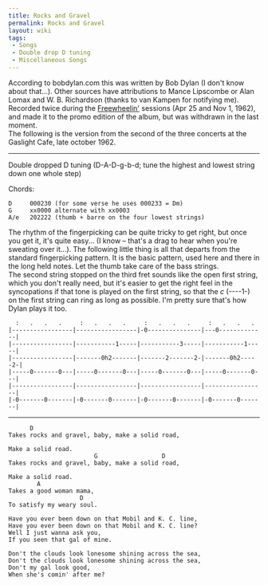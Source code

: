 ```yaml
---
title: Rocks and Gravel
permalink: Rocks and Gravel
layout: wiki
tags:
 - Songs
 - Double drop D tuning
 - Miscellaneous Songs
---
```


According to bobdylan.com this was written by Bob Dylan (I don't know
about that...). Other sources have attributions to Mance Lipscombe or
Alan Lomax and W. B. Richardson (thanks to van Kampen for notifying
me).  
Recorded twice during the [Freewheelin'](Freewheelin' "wikilink")
sessions (Apr 25 and Nov 1, 1962), and made it to the promo edition of
the album, but was withdrawn in the last moment.  
The following is the version from the second of the three concerts at
the Gaslight Cafe, late october 1962.

* * * * *

Double dropped D tuning (D-A-D-g-b-d; tune the highest and lowest string
down one whole step)

Chords:

    D     000230 (for some verse he uses 000233 = Dm)
    G     xx0000 alternate with xx0003
    A/e   202222 (thumb + barre on the four lowest strings)

The rhythm of the fingerpicking can be quite tricky to get right, but
once you get it, it's quite easy... (I know – that's a drag to hear when
you're sweating over it...). The following little thing is all that
departs from the standard fingerpicking pattern. It is the basic
pattern, used here and there in the long held notes. Let the thumb take
care of the bass strings.  
The second string stopped on the third fret sounds like the open first
string, which you don't really need, but it's easier to get the right
feel in the syncopations if that tone is played on the first string, so
that the *c* (----1-) on the first string can ring as long as possible.
I'm pretty sure that's how Dylan plays it too.

      :   .   .   .     :   .   .   .     :   .   .   .     :   .   .   .
    |-----------------|-----------------|-0---------------|---0-------------|
    |-----------------|-----------1-----|-----------3-----|-----------1-----|
    |-----------------|-------0h2-------|-------2-------2-|-------0h2-----2-|
    |-----0-------0---|-----0-------0---|-----0-------0---|-----0-------0---|
    |-----------------|-----------------|-----------------|-----------------|
    |-0-------0-------|-0-------0-------|-0-------0-------|-0-------0-------|

* * * * *

          D
    Takes rocks and gravel, baby, make a solid road,

    Make a solid road.
                            G                  D
    Takes rocks and gravel, baby, make a solid road,

    Make a solid road.
            A
    Takes a good woman mama,
                        D
    To satisfy my weary soul.

    Have you ever been down on that Mobil and K. C. line,
    Have you ever been down on that Mobil and K. C. line?
    Well I just wanna ask you,
    If you seen that gal of mine.

    Don't the clouds look lonesome shining across the sea,
    Don't the clouds look lonesome shining across the sea,
    Don't my gal look good,
    When she's comin' after me?
